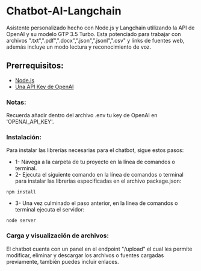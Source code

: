 # Chatbot-AI-Langchain
Asistente personalizado hecho con Node.js y Langchain utilizando la API de OpenAI y su modelo GTP 3.5 Turbo. Esta potenciado para trabajar con archivos ".txt",".pdf",".docx",".json",".jsonl",".csv" y links de fuentes web, además incluye un modo lectura y reconocimiento de voz.

## Prerrequisitos:
- [Node.js](https://nodejs.org/dist/v18.18.0/node-v18.18.0-x64.msi)
- [Una API Key de OpenAI](https://platform.openai.com/account/api-keys)

### Notas:
Recuerda añadir dentro del archivo .env tu key de OpenAI en 'OPENAI_API_KEY'.

### Instalación: 
Para instalar las librerías necesarias para el chatbot, sigue estos pasos:

- 1- Navega a la carpeta de tu proyecto en la línea de comandos o terminal.
- 2- Ejecuta el siguiente comando en la línea de comandos o terminal para instalar las librerías especificadas en el archivo package.json:

```
npm install
```
- 3- Una vez culminado el paso anterior, en la linea de comandos o terminal ejecuta el servidor:

```
node server
```

### Carga y visualización de archivos: 
El chatbot cuenta con un panel en el endpoint "/upload" el cual les permite modificar, eliminar y descargar los archivos o fuentes cargadas previamente, también puedes incluir enlaces.
